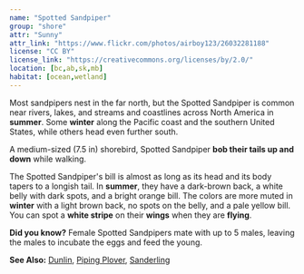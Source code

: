 ```yaml
---
name: "Spotted Sandpiper"
group: "shore"
attr: "Sunny"
attr_link: "https://www.flickr.com/photos/airboy123/26032281188"
license: "CC BY"
license_link: "https://creativecommons.org/licenses/by/2.0/"
location: [bc,ab,sk,mb]
habitat: [ocean,wetland]
---
```

Most sandpipers nest in the far north, but the Spotted Sandpiper is common near rivers, lakes, and streams and coastlines across North America in **summer**. Some **winter** along the Pacific coast and the southern United States, while others head even further south.

A medium-sized (7.5 in) shorebird, Spotted Sandpiper **bob their tails up and down** while walking.

The Spotted Sandpiper's bill is almost as long as its head and its body tapers to a longish tail. In **summer**, they have a dark-brown back, a white belly with dark spots, and a bright orange bill. The colors are more muted in **winter** with a light brown back, no spots on the belly, and a pale yellow bill. You can spot a **white stripe** on their **wings** when they are **flying**.

**Did you know?** Female Spotted Sandpipers mate with up to 5 males, leaving the males to incubate the eggs and feed the young.

<!-- generated, do not edit -->
**See Also:**
[Dunlin](/birds/dunlin),
[Piping Plover](/birds/pipplov),
[Sanderling](/birds/sander)
